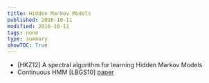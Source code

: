 ```yaml
---
title: Hidden Markov Models
published: 2016-10-11
modified: 2016-10-11
tags: none
type: summary
showTOC: True
---
```


* [HKZ12] A spectral algorithm for learning Hidden Markov Models
* Continuous HMM [LBGS10] [paper](http://repository.cmu.edu/cgi/viewcontent.cgi?article=1057&context=machine_learning)
